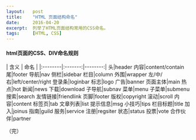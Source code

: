 ```yaml
---
layout:   post
title:    "HTML 页面结构命名"
date:     2016-04-20
excerpt:  列举了HTML页面结构常用的CSS命名。
tags:     [HTML, CSS]
---
```


#### html页面的CSS、DIV命名规则

| 含义 | 命名 |
|:--------|:-------:|--------:|
头|header
内容|content/contain
尾|footer
导航|nav
侧栏|sidebar
栏目|column
外围|wrapper
左/中/右|left/center/right
登录条|loginbar
标志|logo
广告|banner
页面主体|main
热点|hot
新闻|news
下载|download
子导航|subnav
菜单|menu
子菜单|submenu
搜索|search
友情链接|friendlink
页脚|footer
版权|copyright
滚动|scroll
内容|content
标签页|tab
文章列表|list
提示信息|msg
小技巧|tips
栏目标题|title
加入|joinus
指南|guild
服务|service
注册|regsiter
状态|status
投票|vote
合作伙伴|partner

（完）